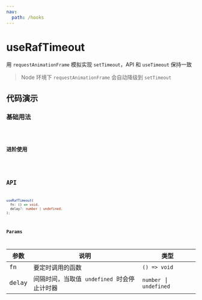 ```yaml
---
nav:
  path: /hooks
---
```


# useRafTimeout

用 `requestAnimationFrame` 模拟实现 `setTimeout`，API 和 `useTimeout` 保持一致

> Node 环境下 `requestAnimationFrame` 会自动降级到 `setTimeout`

## 代码演示

### 基础用法

<code src="./demo/demo1.tsx" />

### 进阶使用

<code src="./demo/demo2.tsx" />

## API

```typescript
useRafTimeout(
  fn: () => void, 
  delay?: number | undefined, 
);
```

### Params

| 参数    | 说明                                        | 类型                    |
|---------|---------------------------------------------|-------------------------|
| fn      | 要定时调用的函数                            | `() => void`            |
| delay   | 间隔时间，当取值 `undefined` 时会停止计时器 | `number` \| `undefined` |

